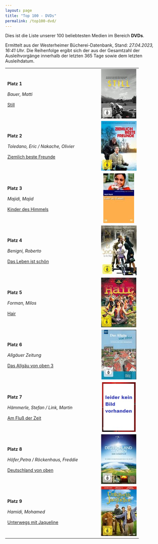 ```yaml
---
layout: page
title: "Top 100 - DVDs"
permalink: /top100-dvd/
---
```

Dies ist die Liste unserer 100 beliebtesten Medien im Bereich __DVDs__. 

Ermittelt aus der Westerheimer Bücherei-Datenbank, Stand: _27.04.2023, 16:41 Uhr_. Die Reihenfolge ergibt sich der aus der Gesamtzahl der Ausleihvorgänge innerhalb der letzten 365 Tage sowie dem letzten Ausleihdatum.

<table>
<tr><td width="70%"><strong>Platz 1</strong><br><br><em>Bauer, Matti</em><br><br><a href="https://www.biblino.de/index.php?action=5&mnummer=12016743">Still</a></td><td><center><a href="https://www.biblino.de/index.php?action=5&mnummer=12016743"><img src="/images/mediacovers/x160/12016743.jpg" style="width: auto; height: auto;"></a></center></td></tr>
<tr><td width="70%"><strong>Platz 2</strong><br><br><em>Toledano, Eric / Nakache, Olivier</em><br><br><a href="https://www.biblino.de/index.php?action=5&mnummer=12016736">Ziemlich beste Freunde</a></td><td><center><a href="https://www.biblino.de/index.php?action=5&mnummer=12016736"><img src="/images/mediacovers/x160/12016736.jpg" style="width: auto; height: auto;"></a></center></td></tr>
<tr><td width="70%"><strong>Platz 3</strong><br><br><em>Majidi, Majid</em><br><br><a href="https://www.biblino.de/index.php?action=5&mnummer=12016752">Kinder des Himmels</a></td><td><center><a href="https://www.biblino.de/index.php?action=5&mnummer=12016752"><img src="/images/mediacovers/x160/12016752.jpg" style="width: auto; height: auto;"></a></center></td></tr>
<tr><td width="70%"><strong>Platz 4</strong><br><br><em>Benigni, Roberto</em><br><br><a href="https://www.biblino.de/index.php?action=5&mnummer=12016751">Das Leben ist schön</a></td><td><center><a href="https://www.biblino.de/index.php?action=5&mnummer=12016751"><img src="/images/mediacovers/x160/12016751.jpg" style="width: auto; height: auto;"></a></center></td></tr>
<tr><td width="70%"><strong>Platz 5</strong><br><br><em>Forman, Milos</em><br><br><a href="https://www.biblino.de/index.php?action=5&mnummer=12016740">Hair</a></td><td><center><a href="https://www.biblino.de/index.php?action=5&mnummer=12016740"><img src="/images/mediacovers/x160/12016740.jpg" style="width: auto; height: auto;"></a></center></td></tr>
<tr><td width="70%"><strong>Platz 6</strong><br><br><em>Allgäuer Zeitung</em><br><br><a href="https://www.biblino.de/index.php?action=5&mnummer=12019008">Das Allgäu von oben 3</a></td><td><center><a href="https://www.biblino.de/index.php?action=5&mnummer=12019008"><img src="/images/mediacovers/x160/12019008.jpg" style="width: auto; height: auto;"></a></center></td></tr>
<tr><td width="70%"><strong>Platz 7</strong><br><br><em>Hämmerle, Stefan / Link, Martin</em><br><br><a href="https://www.biblino.de/index.php?action=5&mnummer=12022001">Am Fluß der Zeit</a></td><td><center><a href="https://www.biblino.de/index.php?action=5&mnummer=12022001"><img src="/images/mediacovers/x160/keinbild.jpg" style="width: auto; height: auto;"></a></center></td></tr>
<tr><td width="70%"><strong>Platz 8</strong><br><br><em>Höfer,Petra / Röckenhaus, Freddie</em><br><br><a href="https://www.biblino.de/index.php?action=5&mnummer=12016739">Deutschland von oben</a></td><td><center><a href="https://www.biblino.de/index.php?action=5&mnummer=12016739"><img src="/images/mediacovers/x160/12016739.jpg" style="width: auto; height: auto;"></a></center></td></tr>
<tr><td width="70%"><strong>Platz 9</strong><br><br><em>Hamidi, Mohamed</em><br><br><a href="https://www.biblino.de/index.php?action=5&mnummer=12018229">Unterwegs mit Jaqueline</a></td><td><center><a href="https://www.biblino.de/index.php?action=5&mnummer=12018229"><img src="/images/mediacovers/x160/12018229.jpg" style="width: auto; height: auto;"></a></center></td></tr>
</table>
